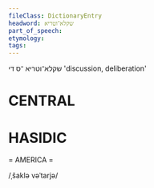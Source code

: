 ```yaml
---
fileClass: DictionaryEntry
headword: שקלא־וטריא
part_of_speech: 
etymology: 
tags: 
---
```

שקלא־וטריא
־ס
די
'discussion, deliberation'

CENTRAL
========

HASIDIC
=======
= AMERICA = 

/ˌšaklə vəˈtarjə/